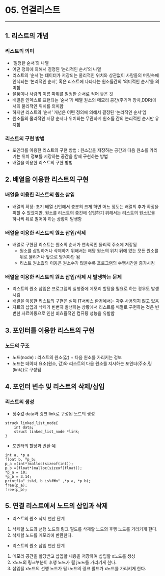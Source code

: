 # 05. 연결리스트
- - - -
## 1. 리스트의 개념
### 리스트의 의미
* ‘일정한 순서’의 나열
* 어떤 정의에 의해서 결정된 ‘논리적인 순서’의 나열
* 리스트의 ‘순서’는 데이터가 저장되는 물리적인 위치와 상관없이 사람들의 머릿속에 인식되는 ‘논리적인 순서’, 혹은 리스트에 나타나는 원소들간의 ‘의미적인 순서’를 의미함
* 물품이나 사람의 이름 따위를 일정한 순서로 적어 놓은 것
* 배열은 인덱스로 표현되는 ‘순서’가 배열 원소의 메모리 공간(주기억 장치,DDR)에서의 물리적인 위치를 의미함
* 하지만 리스트의 ‘순서’ 개념은 어떤 정의에 의해서 결정된 ‘논리적인 순서’임
* 원소들의 물리적인 저장 순서나 위치와는 무관하게 원소들 간의 논리적인 순서만 유지함

### 리스트의 구현 방법
* 포인터를 이용한 리스트의 구현 방법 : 원소값을 저장하는 공간과 다음 원소를 가리키는 위치 정보를 저장하는 공간을 함께 구현하는 방법
* 배열을 이용한 리스트의 구현 방법

## 2. 배열을 이용한 리스트의 구현
### 배열을 이용한 리스트의 원소 삽입
* 배열의 확장: 초기 배열 선언에서 충분히 크게 하면 어느 정도는 배열의 추가 확장을 피할 수 있겠지만, 원소를 리스트의 중간에 삽입하기 위해서는 리스트의 원소값을 하나씩 뒤로 밀어야 하는 상황이 발생함

### 배열을 이용한 리스트의 원소 삽입/삭제
* 배얼로 구현된 리스트는 원소의 순서가 연속적인 물리적 주소에 저장됨
	* 원소를 삽입하거나 삭제하기 위해서는 해당 원소의 위치 뒤에 있는 모든 원소를 뒤로 물리거나 앞으로 당겨야만 됨
	* 리스트 원소값의 이동은 원소수가 많을수록 프로그램의 수행시간을 증가시킴

### 배열을 이용한 리스트의 원소 삽입/삭제 시 발생하는 문제
* 리스트의 원소 삽입은 프로그램의 실행중에 메모리 할당을 필요로 하는 경우도 발생시킴
* 배열을 이용한 리스트의 구현은 실제 IT서비스 환경에서는 자주 사용되지 않고 있음
* 자료의 삽입과 삭제가 빈번히 발생하는 상황에서 리스트를 배열로 구현하는 것은 빈번한 자료이동으로 인한 비효율적인 컴퓨팅 성능을 유발함

## 3. 포인터를 이용한 리스트의 구현
### 노드의 구조
* 노드(node) : 리스트의 원소(값) + 다음 원소를 가리키는 정보
* 노드는 데이터 요소(원소, 값)와 리스트의 다음 원소를 지시하는 포인터(주소,링(link))로 구성됨

## 4. 포인터 변수 및 리스트의 삭제/삽입
### 리스트의 생성
* 정수값 data와 링크 link로 구성된 노드의 생성
```
struck linked_list_node{
	int data;
	struct linked_list_node *link;
}
```

* 포인터의 할당과 반환 예
```
int a, *p_a
float b, *p_b;
p_a =(int*)malloc(sizeof(int));
p_b =(float*)malloc(sizeof(float));
*p_a = 10;
*p_b = 3.14;
printf(a" is%d, b is%f₩n" ,*p_a, *p_b);
free(p_a);
free(p_b);
```

## 5. 연결 리스트에서 노드의 삽입과 삭제
* 리스트의 원소 삭제 연산 단계
1. 삭제할 노드의 선행 노드의 링크 필드를 삭제할 노드의 후행 노드를 가리키게 한다.
2. 삭제할 노드를 메모리에 반환한다.

* 리스트의 원소 삽입 연산 단계
1. 메모리 공간을 할당받고 삽입할 내용을 저장하여 삽입할 x노드를 생성
2. x노드의 링크부분이 후행 노드가 될 j노드를 가리키게 한다.
3. 삽입될 x노드의 선행 노드가 될 i노드의 링크 필드가 x노드를 가리키게 한다. 










